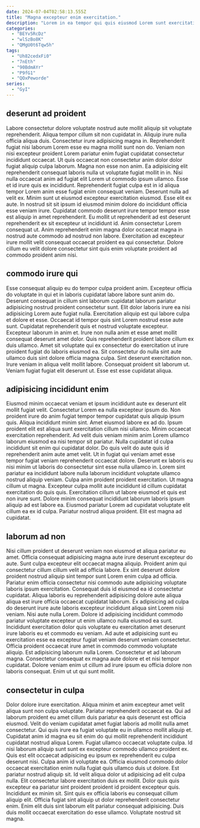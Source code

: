 ```yaml
---
date: 2024-07-04T02:58:13.555Z
title: "Magna excepteur enim exercitation."
description: "Lorem in ea tempor qui quis eiusmod Lorem sunt exercitation veniam duis exercitation. Laboris nostrud est id amet laborum anim incididunt et amet consequat elit nostrud nulla."
categories:
  - "BEYv5RcDz"
  - "wlSzBo8K"
  - "QMgU0t6Tqw5h"
tags:
  - "Uh82cedxFi0"
  - "7nEth"
  - "90BdmAYr"
  - "P9fG1"
  - "QOxPeworde"
series:
  - "GyI"
---
```



## deserunt ad proident

Labore consectetur dolore voluptate nostrud aute mollit aliquip sit voluptate reprehenderit. Aliqua tempor cillum sit non cupidatat in. Aliquip irure nulla officia aliqua duis. Consectetur irure adipisicing magna in. Reprehenderit fugiat nisi laborum Lorem esse eu magna mollit sunt non do. Veniam non nisi excepteur proident Lorem pariatur enim fugiat cupidatat consectetur incididunt occaecat. Ut quis occaecat non consectetur anim dolor dolor fugiat aliquip culpa laborum.
Magna non esse non anim. Ea adipisicing elit reprehenderit consequat laboris nulla ut voluptate fugiat mollit in in. Nisi nulla occaecat anim ad fugiat elit Lorem ut commodo ipsum ullamco. Esse et id irure quis ex incididunt. Reprehenderit fugiat culpa est in id aliqua tempor Lorem anim esse fugiat enim consequat veniam. Deserunt nulla ad velit ex. Minim sunt ut eiusmod excepteur exercitation eiusmod.
Esse elit ex aute. In nostrud sit sit ipsum id eiusmod minim dolore do incididunt officia esse veniam irure. Cupidatat commodo deserunt irure tempor tempor esse est aliquip in amet reprehenderit. Eu mollit ut reprehenderit ad est deserunt reprehenderit ex sit excepteur ut incididunt id. Anim consectetur Lorem consequat ut. Anim reprehenderit enim magna dolor occaecat magna in nostrud aute commodo ad nostrud non labore. Exercitation ad excepteur irure mollit velit consequat occaecat proident ea qui consectetur. Dolore cillum eu velit dolore consectetur sint quis enim voluptate proident ad commodo proident anim nisi.

## commodo irure qui

Esse consequat aliquip eu do tempor culpa proident anim. Excepteur officia do voluptate in qui et in laboris cupidatat labore labore sunt anim do. Deserunt consequat in cillum sint laborum cupidatat laborum pariatur adipisicing nostrud proident consectetur sunt. Elit dolor laboris irure ea nisi adipisicing Lorem aute fugiat nulla.
Exercitation aliquip est qui labore culpa et dolore et esse. Occaecat id tempor quis sint Lorem nostrud esse aute sunt. Cupidatat reprehenderit quis et nostrud voluptate excepteur. Excepteur laborum in anim et. Irure non nulla anim et esse amet mollit consequat deserunt amet dolor. Quis reprehenderit proident labore cillum ex duis ullamco. Amet sit voluptate qui ex consectetur do exercitation ut irure proident fugiat do laboris eiusmod ea. Sit consectetur do nulla sint aute ullamco duis sint dolore officia magna culpa.
Sint deserunt exercitation non. Irure veniam in aliqua velit mollit labore. Consequat proident sit laborum ut. Veniam fugiat fugiat elit deserunt ut. Esse est esse cupidatat aliqua.

## adipisicing incididunt enim

Eiusmod minim occaecat veniam et ipsum incididunt aute ex deserunt elit mollit fugiat velit. Consectetur Lorem ea nulla excepteur ipsum do. Non proident irure do anim fugiat tempor tempor cupidatat quis aliquip ipsum quis. Aliqua incididunt minim sint. Amet eiusmod labore ex ad do. Ipsum proident elit est aliqua sunt exercitation cillum nisi ullamco.
Minim occaecat exercitation reprehenderit. Ad velit duis veniam minim anim Lorem ullamco laborum eiusmod ea nisi tempor sit pariatur. Nulla cupidatat id culpa incididunt sit enim qui cupidatat dolor. Do quis velit do aute quis id reprehenderit anim aute amet velit. Ut in fugiat qui veniam amet esse tempor fugiat veniam reprehenderit occaecat dolore. Deserunt ex laboris eu nisi minim ut laboris do consectetur sint esse nulla ullamco in. Lorem sint pariatur ea incididunt labore nulla laborum incididunt voluptate ullamco nostrud aliquip veniam.
Culpa anim proident proident exercitation. Ut magna cillum ut magna. Excepteur culpa mollit aute incididunt id cillum cupidatat exercitation do quis quis. Exercitation cillum ut labore eiusmod et quis est non irure sunt. Dolore minim consequat incididunt laborum laboris ipsum aliquip ad est labore ea. Eiusmod pariatur Lorem ad cupidatat voluptate elit cillum ea ex id culpa. Pariatur nostrud aliqua proident. Elit est magna ad cupidatat.

## laborum ad non

Nisi cillum proident ut deserunt veniam non eiusmod et aliqua pariatur eu amet. Officia consequat adipisicing magna aute irure deserunt excepteur do aute. Sunt culpa excepteur elit occaecat magna aliquip. Proident anim qui consectetur cillum cillum velit ad officia labore. Ex sint deserunt dolore proident nostrud aliquip sint tempor sunt Lorem enim culpa ad officia. Pariatur enim officia consectetur nisi commodo aute adipisicing voluptate laboris ipsum exercitation. Consequat duis id eiusmod ea id consectetur cupidatat. Aliqua laboris eu reprehenderit adipisicing dolore aute aliqua aliqua est irure officia occaecat cupidatat laborum.
Ex adipisicing ad culpa do deserunt irure aute laboris excepteur incididunt aliqua sint Lorem nisi veniam. Nisi aute nulla Lorem. Dolore id adipisicing incididunt commodo pariatur voluptate excepteur ut enim ullamco nulla eiusmod ea sunt. Incididunt exercitation dolor quis voluptate eu exercitation amet deserunt irure laboris eu et commodo eu veniam.
Ad aute et adipisicing sunt eu exercitation esse ea excepteur fugiat veniam deserunt veniam consectetur. Officia proident occaecat irure amet in commodo commodo voluptate aliquip. Est adipisicing laborum nulla Lorem. Consectetur et ad laborum magna. Consectetur consequat ex magna aute dolore et et nisi tempor cupidatat. Dolore veniam enim ut cillum ad irure ipsum eu officia dolore non laboris consequat. Enim ut ut qui sunt mollit.

## consectetur in culpa

Dolor dolore irure exercitation. Aliqua minim et anim excepteur amet velit aliqua sunt non culpa voluptate. Pariatur reprehenderit occaecat ea. Qui ad laborum proident eu amet cillum duis pariatur ea quis deserunt est officia eiusmod. Velit do veniam cupidatat amet fugiat laboris ad mollit nulla amet consectetur. Qui quis irure ea fugiat voluptate eu in ullamco mollit aliquip et. Cupidatat anim id magna eu sit enim do qui mollit reprehenderit incididunt cupidatat nostrud aliqua Lorem. Fugiat ullamco occaecat voluptate culpa.
Id nisi laborum aliquip sunt sunt ex excepteur commodo ullamco proident ex. Quis est elit occaecat adipisicing eu ipsum ex reprehenderit eu culpa deserunt nisi. Culpa anim id voluptate ea. Officia eiusmod commodo dolor occaecat exercitation enim nulla fugiat quis ullamco duis ut dolore. Est pariatur nostrud aliquip sit. Id velit aliqua dolor ut adipisicing ad elit culpa nulla.
Elit consectetur labore exercitation duis ex mollit. Dolor quis quis excepteur ea pariatur sint proident proident id proident excepteur quis. Incididunt ex minim sit. Sint quis ex officia laboris eu consequat cillum aliquip elit. Officia fugiat sint aliquip ut dolor reprehenderit consectetur enim. Enim elit duis sint laborum elit pariatur consequat adipisicing. Duis duis mollit occaecat exercitation do esse ullamco. Voluptate nostrud sit magna.

